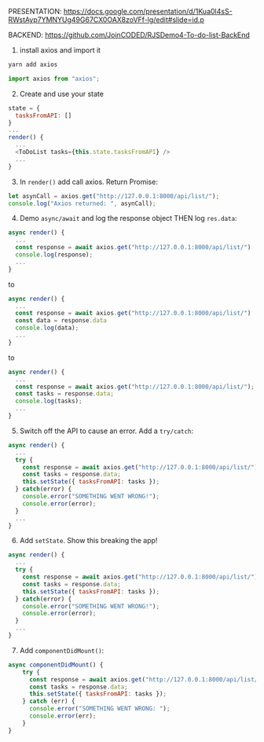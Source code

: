 PRESENTATION: https://docs.google.com/presentation/d/1Kua0l4sS-RWstAyp7YMNYUg49G67CX0OAX8zoVFf-lg/edit#slide=id.p

BACKEND: https://github.com/JoinCODED/RJSDemo4-To-do-list-BackEnd

1. install axios and import it

```bash
yarn add axios
```

```javascript
import axios from "axios";
```

2. Create and use your state

```javascript
state = {
  tasksFromAPI: []
}
...
render() {
  ...
  <ToDoList tasks={this.state.tasksFromAPI} />
  ...
}
```

3. In `render()` add call axios. Return Promise:

```javascript
let asynCall = axios.get("http://127.0.0.1:8000/api/list/");
console.log("Axios returned: ", asynCall);
```

4. Demo `async/await` and log the response object THEN log `res.data`:

```javascript
async render() {
  ...
  const response = await axios.get("http://127.0.0.1:8000/api/list/")
  console.log(response);
  ...
}
```

to

```javascript
async render() {
  ...
  const response = await axios.get("http://127.0.0.1:8000/api/list/")
  const data = response.data
  console.log(data);
  ...
}
```

to

```javascript
async render() {
  ...
  const response = await axios.get("http://127.0.0.1:8000/api/list/");
  const tasks = response.data;
  console.log(tasks);
  ...
}
```

5. Switch off the API to cause an error. Add a `try/catch`:

```javascript
async render() {
  ...
  try {
    const response = await axios.get("http://127.0.0.1:8000/api/list/");
    const tasks = response.data;
    this.setState({ tasksFromAPI: tasks });
  } catch(error) {
    console.error("SOMETHING WENT WRONG!");
    console.error(error);
  }
  ...
}
```

6. Add `setState`. Show this breaking the app!

```javascript
async render() {
  ...
  try {
    const response = await axios.get("http://127.0.0.1:8000/api/list/");
    const tasks = response.data;
    this.setState({ tasksFromAPI: tasks });
  } catch(error) {
    console.error("SOMETHING WENT WRONG!");
    console.error(error);
  }
  ...
}
```

7. Add `componentDidMount()`:

```javascript
async componentDidMount() {
    try {
      const response = await axios.get("http://127.0.0.1:8000/api/list/");
      const tasks = response.data;
      this.setState({ tasksFromAPI: tasks });
    } catch (err) {
      console.error("SOMETHING WENT WRONG: ");
      console.error(err);
    }
}
```
